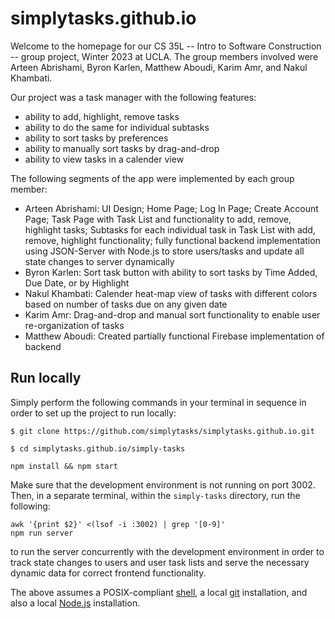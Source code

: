 # simplytasks.github.io

Welcome to the homepage for our CS 35L -- Intro to Software Construction -- group project, Winter 2023 at UCLA. The group members involved were Arteen Abrishami, Byron Karlen, Matthew Aboudi, Karim Amr, and Nakul Khambati. 

Our project was a task manager with the following features:
 - ability to add, highlight, remove tasks
 - ability to do the same for individual subtasks
 - ability to sort tasks by preferences
 - ability to manually sort tasks by drag-and-drop
 - ability to view tasks in a calender view
 
 The following segments of the app were implemented by each group member:
 
  - Arteen Abrishami: UI Design; Home Page; Log In Page; Create Account Page; Task Page with Task List and functionality to add, remove, highlight tasks; Subtasks for each individual task in Task List with add, remove, highlight functionality; fully functional backend implementation using JSON-Server with Node.js to store users/tasks and update all state changes to server dynamically
  - Byron Karlen: Sort task button with ability to sort tasks by Time Added, Due Date, or by Highlight
  - Nakul Khambati: Calender heat-map view of tasks with different colors based on number of tasks due on any given date
  - Karim Amr: Drag-and-drop and manual sort functionality to enable user re-organization of tasks
  - Matthew Aboudi: Created partially functional Firebase implementation of backend
  
  ## Run locally
  
  Simply perform the following commands in your terminal in sequence in order to set up the project to run locally:
  
  ```
 $ git clone https://github.com/simplytasks/simplytasks.github.io.git
  ````
  
  ```
  $ cd simplytasks.github.io/simply-tasks
  ```
  
  ```
  npm install && npm start
  ```
  Make sure that the development environment is not running on port 3002. Then, in a separate terminal, within the `simply-tasks` directory, run the following:
  ```
  awk '{print $2}' <(lsof -i :3002) | grep '[0-9]'
  npm run server
  ```
  to run the server concurrently with the development environment in order to track state changes to users and user task lists and serve the necessary dynamic data for correct frontend functionality.
  
  The above assumes a POSIX-compliant [shell](https://pubs.opengroup.org/onlinepubs/9699919799/utilities/V3_chap02.html#tag_18), a local [git](https://git-scm.com/book/en/v2/Getting-Started-Installing-Git) installation, and also a local [Node.js](https://nodejs.org/en/) installation.
  
  
